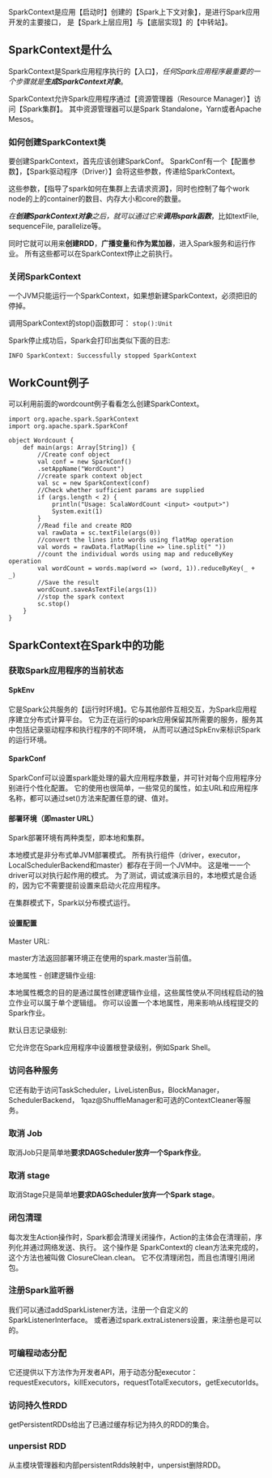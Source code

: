 SparkContext是应用【启动时】创建的【Spark上下文对象】，是进行Spark应用开发的主要接口，
是【Spark上层应用】与【底层实现】的【中转站】。

## SparkContext是什么
SparkContext是Spark应用程序执行的【入口】，_任何Spark应用程序最重要的一个步骤就是**生成SparkContext对象**_。

SparkContext允许Spark应用程序通过【资源管理器（Resource Manager）】访问【Spark集群】。
其中资源管理器可以是Spark Standalone，Yarn或者Apache Mesos。

### 如何创建SparkContext类
要创建SparkContext，首先应该创建SparkConf。
SparkConf有一个【配置参数】，【Spark驱动程序（Driver）】会将这些参数，传递给SparkContext。

这些参数，【指导了spark如何在集群上去请求资源】，同时也控制了每个work node的上的container的数目、内存大小和core的数量。

_在**创建SparkContext对象**之后，就可以通过它来**调用spark函数**_，比如textFile, sequenceFile, parallelize等。

同时它就可以用来**创建RDD**，**广播变量**和**作为累加器**，进入Spark服务和运行作业。
所有这些都可以在SparkContext停止之前执行。

### 关闭SparkContext
一个JVM只能运行一个SparkContext，如果想新建SparkContext，必须把旧的停掉。

调用SparkContext的stop()函数即可：
`stop():Unit`

Spark停止成功后，Spark会打印出类似下面的日志:

`INFO SparkContext: Successfully stopped SparkContext`

## WorkCount例子
可以利用前面的wordcount例子看看怎么创建SparkContext。
```text
import org.apache.spark.SparkContext
import org.apache.spark.SparkConf

object Wordcount {
    def main(args: Array[String]) {
        //Create conf object
        val conf = new SparkConf()
        .setAppName("WordCount")
        //create spark context object
        val sc = new SparkContext(conf)
        //Check whether sufficient params are supplied
        if (args.length < 2) {
            println("Usage: ScalaWordCount <input> <output>")
            System.exit(1)
        }
        //Read file and create RDD
        val rawData = sc.textFile(args(0))
        //convert the lines into words using flatMap operation
        val words = rawData.flatMap(line => line.split(" "))
        //count the individual words using map and reduceByKey operation
        val wordCount = words.map(word => (word, 1)).reduceByKey(_ + _)
        //Save the result
        wordCount.saveAsTextFile(args(1))
        //stop the spark context
        sc.stop()
    }
}
```

## SparkContext在Spark中的功能

### 获取Spark应用程序的当前状态

#### SpkEnv
它是Spark公共服务的【运行时环境】。它与其他部件互相交互，为Spark应用程序建立分布式计算平台。
它为正在运行的spark应用保留其所需要的服务，服务其中包括记录驱动程序和执行程序的不同环境，
从而可以通过SpkEnv来标识Spark的运行环境。

#### SparkConf
SparkConf可以设置spark能处理的最大应用程序数量，并可针对每个应用程序分别进行个性化配置。
它的使用也很简单，一些常见的属性，如主URL和应用程序名称，都可以通过set()方法来配置任意的键、值对。

#### 部署环境（即master URL）
Spark部署环境有两种类型，即本地和集群。

本地模式是非分布式单JVM部署模式。
所有执行组件（driver，executor，LocalSchedulerBackend和master）都存在于同一个JVM中。 
这是唯一一个driver可以对执行起作用的模式。 
为了测试，调试或演示目的，本地模式是合适的，因为它不需要提前设置来启动火花应用程序。

在集群模式下，Spark以分布模式运行。

#### 设置配置
Master URL: 

master方法返回部署环境正在使用的spark.master当前值。

本地属性 - 创建逻辑作业组:

本地属性概念的目的是通过属性创建逻辑作业组，这些属性使从不同线程启动的独立作业可以属于单个逻辑组。
你可以设置一个本地属性，用来影响从线程提交的Spark作业。

默认日志记录级别:

它允许您在Spark应用程序中设置根登录级别，例如Spark Shell。

### 访问各种服务
它还有助于访问TaskScheduler，LiveListenBus，BlockManager，SchedulerBackend，
1qaz@ShuffleManager和可选的ContextCleaner等服务。

### 取消 Job
取消Job只是简单地**要求DAGScheduler放弃一个Spark作业**。

### 取消 stage
取消Stage只是简单地**要求DAGScheduler放弃一个Spark stage**。

### 闭包清理
每次发生Action操作时，Spark都会清理关闭操作，Action的主体会在清理前，序列化并通过网络发送、执行。
这个操作是 SparkContext的 clean方法来完成的，这个方法也被叫做 ClosureClean.clean。
它不仅清理闭包，而且也清理引用闭包。

### 注册Spark监听器
我们可以通过addSparkListener方法，注册一个自定义的 SparkListenerInterface。
或者通过spark.extraListeners设置，来注册也是可以的。

### 可编程动态分配
它还提供以下方法作为开发者API，用于动态分配executor：
requestExecutors，killExecutors，requestTotalExecutors，getExecutorIds。

### 访问持久性RDD
getPersistentRDDs给出了已通过缓存标记为持久的RDD的集合。

### unpersist RDD
从主模块管理器和内部persistentRdds映射中，unpersist删除RDD。